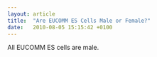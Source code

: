 ```yaml
---
layout: article
title:  "Are EUCOMM ES Cells Male or Female?"
date:   2010-08-05 15:15:42 +0100
---
```

All EUCOMM ES cells are male.